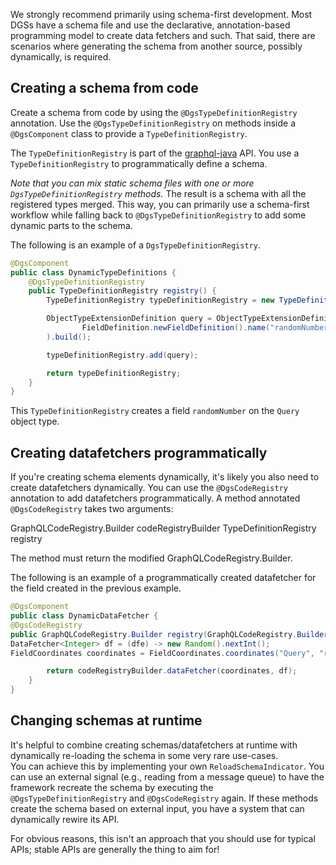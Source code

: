 We strongly recommend primarily using schema-first development.
Most DGSs have a schema file and use the declarative, annotation-based programming model to create data fetchers and such.
That said, there are scenarios where generating the schema from another source, possibly dynamically, is required.

## Creating a schema from code

Create a schema from code by using the `@DgsTypeDefinitionRegistry` annotation.
Use the `@DgsTypeDefinitionRegistry` on methods inside a `@DgsComponent` class to provide a `TypeDefinitionRegistry`.

The `TypeDefinitionRegistry` is part of the [graphql-java](https://www.graphql-java.com) API.
You use a `TypeDefinitionRegistry` to programmatically define a schema.

*Note that you can mix static schema files with one or more `DgsTypeDefinitionRegistry` methods.*
The result is a schema with all the registered types merged.
This way, you can primarily use a schema-first workflow while falling back to `@DgsTypeDefinitionRegistry` to add some dynamic parts to the schema.

The following is an example of a `DgsTypeDefinitionRegistry`.

```java
@DgsComponent
public class DynamicTypeDefinitions {
    @DgsTypeDefinitionRegistry
    public TypeDefinitionRegistry registry() {
        TypeDefinitionRegistry typeDefinitionRegistry = new TypeDefinitionRegistry();

        ObjectTypeExtensionDefinition query = ObjectTypeExtensionDefinition.newObjectTypeExtensionDefinition().name("Query").fieldDefinition(
                FieldDefinition.newFieldDefinition().name("randomNumber").type(new TypeName("Int")).build()
        ).build();

        typeDefinitionRegistry.add(query);

        return typeDefinitionRegistry;
    }
}
```

This `TypeDefinitionRegistry` creates a field `randomNumber` on the `Query` object type.

## Creating datafetchers programmatically

If you're creating schema elements dynamically, it's likely you also need to create datafetchers dynamically. You can use the `@DgsCodeRegistry
` annotation to add datafetchers programmatically.
A method annotated `@DgsCodeRegistry` takes two arguments:

GraphQLCodeRegistry.Builder codeRegistryBuilder
TypeDefinitionRegistry registry

The method must return the modified GraphQLCodeRegistry.Builder.

The following is an example of a programmatically created datafetcher for the field created in the previous example.

```java
@DgsComponent
public class DynamicDataFetcher {
@DgsCodeRegistry
public GraphQLCodeRegistry.Builder registry(GraphQLCodeRegistry.Builder codeRegistryBuilder, TypeDefinitionRegistry registry) {
DataFetcher<Integer> df = (dfe) -> new Random().nextInt();
FieldCoordinates coordinates = FieldCoordinates.coordinates("Query", "randomNumber");

        return codeRegistryBuilder.dataFetcher(coordinates, df);
    }
}
```

## Changing schemas at runtime

It's helpful to combine creating schemas/datafetchers at runtime with dynamically re-loading the schema in some very rare use-cases.  
You can achieve this by implementing your own `ReloadSchemaIndicator`. 
You can use an external signal (e.g., reading from a message queue) to have the framework recreate the schema by executing the `@DgsTypeDefinitionRegistry` and `@DgsCodeRegistry` again. 
If these methods create the schema based on external input, you have a system that can dynamically rewire its API.

For obvious reasons, this isn't an approach that you should use for typical APIs; stable APIs are generally the thing to aim for!